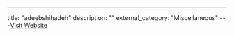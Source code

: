 ---
title: "adeebshihadeh"
description: ""
external_category: "Miscellaneous"
---[Visit Website](https://github.com/adeebshihadeh)

